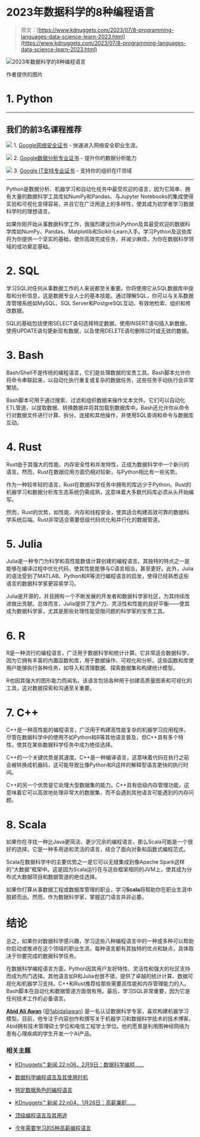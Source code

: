 # 2023年数据科学的8种编程语言

> 原文：[https://www.kdnuggets.com/2023/07/8-programming-languages-data-science-learn-2023.html](https://www.kdnuggets.com/2023/07/8-programming-languages-data-science-learn-2023.html)

![2023年数据科学的8种编程语言](../Images/ac769056bf8033bbf3baf06485bc6968.png)

作者提供的图片

# 1\. Python

* * *

## 我们的前3名课程推荐

![](../Images/0244c01ba9267c002ef39d4907e0b8fb.png) 1\. [Google网络安全证书](https://www.kdnuggets.com/google-cybersecurity) - 快速进入网络安全职业生涯。

![](../Images/e225c49c3c91745821c8c0368bf04711.png) 2\. [Google数据分析专业证书](https://www.kdnuggets.com/google-data-analytics) - 提升你的数据分析能力

![](../Images/0244c01ba9267c002ef39d4907e0b8fb.png) 3\. [Google IT支持专业证书](https://www.kdnuggets.com/google-itsupport) - 支持你的组织在IT领域

* * *

Python是数据分析、机器学习和自动化任务中最受欢迎的语言，因为它简单、拥有大量的数据科学工具库如NumPy和Pandas、与Jupyter Notebooks的集成使得实验和可视化变得容易，并且它在广泛用途上的多样性，使其成为初学者学习数据科学时的理想语言。

如果你刚开始从事数据科学工作，我强烈建议你从Python及其最受欢迎的数据科学库如NumPy、Pandas、Matplotlib和Scikit-Learn入手。学习Python及这些库将为你提供一个坚实的基础，使你高效完成任务，并减少麻烦，为你在数据科学领域的成功奠定基础。

# 2\. SQL

学习SQL对任何从事数据工作的人来说都至关重要。你将使用它从SQL数据库中提取和分析信息，这是数据专业人士的基本技能。通过理解SQL，你可以与关系数据库管理系统如MySQL、SQL Server和PostgreSQL互动，有效地检索、组织和修改数据。

SQL的基础包括使用SELECT语句选择特定数据，使用INSERT语句插入新数据，使用UPDATE语句更新现有数据，以及使用DELETE语句删除过时或无效的数据。

# 3\. Bash

Bash/Shell不是传统的编程语言，它们是处理数据的宝贵工具。Bash脚本允许你将命令串联起来，以自动化执行重复或复杂的数据任务，这些任务手动执行会非常繁琐。

Bash脚本可用于通过搜索、过滤和组织数据来操作文本文件。它们可以自动化ETL管道，以提取数据、转换数据并将其加载到数据库中。Bash还允许你从命令行对数据文件进行计算、拆分、连接和其他操作，并使用SQL查询和命令与数据库互动。

# 4\. Rust

Rust由于其强大的性能、内存安全性和并发特性，正成为数据科学中一个新兴的语言。然而，Rust在数据应用方面仍相对较新，与Python相比有一些劣势。

作为一种较年轻的语言，Rust在数据科学任务中拥有的库远少于Python。Rust的机器学习和数据分析库生态系统仍需成熟，这意味着大多数代码库必须从头开始编写。

然而，Rust的优势，如性能、内存和线程安全，使其适合构建高效可靠的数据科学系统后端。Rust非常适合需要低级代码优化和并行化的数据管道。

# 5\. Julia

Julia是一种专门为科学和高性能数值计算创建的编程语言。其独特的特点之一是能够在编译过程中优化代码，使其性能能够与C语言相当，甚至更好。此外，Julia的语法受到了MATLAB、Python和R等流行编程语言的启发，使得已经熟悉这些语言的数据科学家更容易学习。

Julia是开源的，并且拥有一个不断发展的开发者和数据科学家社区，为其持续改进做出贡献。总体而言，Julia提供了生产力、灵活性和性能的良好平衡——使其成为数据科学家，尤其是那些处理性能受限问题的科学家的宝贵工具。

# 6\. R

R是一种流行的编程语言，广泛用于数据科学和统计计算。它非常适合数据科学，因为它拥有丰富的内置函数和库，用于数据操作、可视化和分析。这些函数和库使用户能够执行各种任务，如导入和清理数据、探索数据集和构建统计模型。

R也因其强大的图形能力而闻名。该语言包括各种用于创建高质量图表和可视化的工具，这对数据探索和沟通至关重要。

# 7\. C++

C++是一种高性能的编程语言，广泛用于构建高性能复杂的机器学习应用程序。尽管在数据科学中的使用不如Python和R等其他语言普及，但C++具有多个特性，使其在某些数据科学任务中成为绝佳选择。

C++的一个关键优势是其速度。C++是一种编译语言，这意味着代码在执行之前会被转换成机器码，这可能导致比像Python和R这样的解释型语言更快的执行时间。

C++的另一个优势是它处理大型数据集的能力。C++具有低级内存管理功能，这意味着它可以高效地处理非常大的数据集，而不会遇到其他语言可能遇到的内存问题。

# 8\. Scala

如果你在寻找一种比Java更简洁、更少冗余的编程语言，那么Scala可能是一个很好的选择。它是一种多用途和灵活的语言，结合了面向对象和函数式编程范式。

Scala在数据科学中的主要优势之一是它可以无缝集成到像Apache Spark这样的“大数据”框架中。这是因为Scala运行在与这些框架相同的JVM上，使其成为分布式大数据项目和数据管道的绝佳选择。

如果你打算从事数据工程或数据库管理的职业，学习**Scala**将帮助你在职业生涯中脱颖而出。然而，作为数据科学家，掌握这门语言并非必要。

# 结论

总之，如果你对数据科学感兴趣，学习这些八种编程语言中的一种或多种可以帮助你启动或推进在这个领域的职业生涯。每种语言都有其独特的优点和缺点，具体取决于你要完成的数据科学任务。

在数据科学编程语言方面，Python因其用户友好特性、灵活性和强大的社区支持而成为热门选择。其他语言如R和Julia也很不错，提供了卓越的统计计算、数据可视化和机器学习支持。C++和Rust推荐给那些需要高性能和内存管理能力的人。Bash脚本在自动化和数据管道方面很有用。最后，学习SQL非常重要，因为它是任何技术工作的必备语言。

**[Abid Ali Awan](https://www.polywork.com/kingabzpro)** ([@1abidaliawan](https://twitter.com/1abidaliawan)) 是一名认证数据科学专家，喜欢构建机器学习模型。目前，他专注于内容创作和撰写关于机器学习和数据科学技术的技术博客。Abid拥有技术管理硕士学位和电信工程学士学位。他的愿景是利用图神经网络为患有心理疾病的学生开发一个AI产品。

### 相关主题

+   [KDnuggets™ 新闻 22:n06，2月9日：数据科学编程……](https://www.kdnuggets.com/2022/n06.html)

+   [数据科学编程语言及其使用时机](https://www.kdnuggets.com/2022/02/data-science-programming-languages.html)

+   [特定数据角色的编程语言](https://www.kdnuggets.com/2023/06/programming-languages-specific-data-roles.html)

+   [KDnuggets™ 新闻 22:n04，1月26日：高薪兼职……](https://www.kdnuggets.com/2022/n04.html)

+   [顶级编程语言及其用途](https://www.kdnuggets.com/2021/05/top-programming-languages.html)

+   [今年需要学习的5种高薪编程语言](https://www.kdnuggets.com/2023/07/5-highestpaid-languages-learn-year.html)
